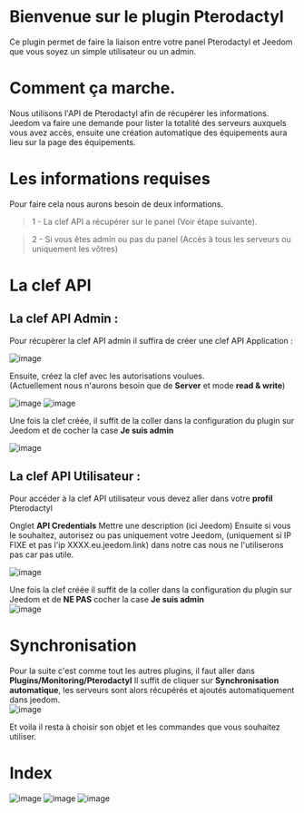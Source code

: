 # Bienvenue sur le plugin Pterodactyl

Ce plugin permet de faire la liaison entre votre panel Pterodactyl et Jeedom que vous soyez un simple utilisateur ou un admin.


# Comment ça marche.

Nous utilisons l'API de Pterodactyl afin de récupérer les informations.   
Jeedom va faire une demande pour lister la totalité des serveurs auxquels vous avez accès, ensuite une création automatique des équipements aura lieu sur la page des équipements.

# Les informations requises

Pour faire cela nous aurons besoin de deux informations.  
> 1 - La clef API a récupérer sur le panel (Voir étape suivante).

> 2 - Si vous êtes admin ou pas du panel (Accès à tous les serveurs ou uniquement les vôtres)


# La clef API
 ## La clef API Admin : 
  
  Pour récupèrer la clef API admin il suffira de créer une clef API Application : 
  
 ![image](https://user-images.githubusercontent.com/16257583/172942388-15d4b6ee-ffec-465a-82e9-a716e49cf9c7.png)
  
  Ensuite, créez la clef avec les autorisations voulues.  
  (Actuellement nous n'aurons besoin que de **Server** et mode **read & write**)
  
  ![image](https://user-images.githubusercontent.com/16257583/172942517-41b60775-d201-4a7d-94bb-a11804a52403.png)
  ![image](https://user-images.githubusercontent.com/16257583/172942611-48c15962-4584-4533-96cd-a896d630e0e9.png)

  
  Une fois la clef créée, il suffit de la coller dans la configuration du plugin sur Jeedom et de cocher la case **Je suis admin**
  
  ![image](https://user-images.githubusercontent.com/16257583/172942746-5d732433-b1dc-4e80-b8ca-93afb19aac02.png)

 ## La clef API Utilisateur : 
Pour accéder à la clef API utilisateur vous devez aller dans votre **profil** Pterodactyl 

Onglet **API Credentials**
Mettre une description (ici Jeedom)
Ensuite si vous le souhaitez, autorisez ou pas uniquement votre Jeedom, (uniquement si IP FIXE et pas l'ip XXXX.eu.jeedom.link) dans notre cas nous ne l'utiliserons pas car pas utile.

![image](https://user-images.githubusercontent.com/16257583/172942846-02cc6611-b3d8-4ece-83ed-ff1c921da322.png)

Une fois la clef créée il suffit de la coller dans la configuration du plugin sur Jeedom et de **NE PAS** cocher la case **Je suis admin**  
![image](https://user-images.githubusercontent.com/16257583/172942746-5d732433-b1dc-4e80-b8ca-93afb19aac02.png)


# Synchronisation  

Pour la suite c'est comme tout les autres plugins, il faut aller dans **Plugins/Monitoring/Pterodactyl**
Il suffit de cliquer sur **Synchronisation automatique**, les serveurs sont alors récupérés et ajoutés automatiquement dans jeedom.  
![image](https://user-images.githubusercontent.com/16257583/172943041-90a4df24-2391-462e-8b92-74ed700247bd.png)

Et voila il resta à choisir son objet et les commandes que vous souhaitez utiliser. 

# Index 

![image](https://user-images.githubusercontent.com/16257583/172943090-bb866d34-73ea-473f-b46d-68953921b098.png)
![image](https://user-images.githubusercontent.com/16257583/172943123-b99dbbed-ea2e-44d4-a5aa-cc9ee572f6d7.png)
![image](https://user-images.githubusercontent.com/16257583/172943153-8792cad2-4c47-4622-9b27-479f2fd985ce.png)

